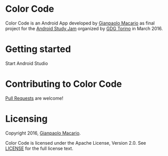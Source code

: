 # Color Code

Color Code is an Android App developed by [Gianpaolo Macario](https://gmacario.github.io/)
as final project for the [Android Study Jam](http://android-studyjam.eventbrite.it/) organized by [GDG Torino](https://www.facebook.com/gdgtorino) in March 2016.

Getting started
===============

Start Android Studio

Contributing to Color Code
==========================

[Pull Requests](https://github.com/gmacario/colorcode/pulls) are welcome!

Licensing
=========

Copyright 2016, [Gianpaolo Macario](https://gmacario.github.io/).

Color Code is licensed under the Apache License, Version 2.0. See
[LICENSE](https://github.com/gmacario/colorcode/blob/master/LICENSE) for the full
license text.

<!-- EOF -->
